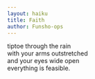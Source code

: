 ```yaml
---
layout: haiku
title: Faith
author: Funsho-ops
---
```



tiptoe through the rain <br>
with your arms outstretched <br>
and your eyes wide open <br>
everything is feasible.
